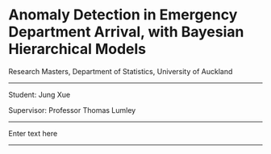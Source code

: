 Anomaly Detection in Emergency Department Arrival, with Bayesian Hierarchical Models
=======================================

Research Masters, Department of Statistics, University of Auckland

--------------------------------------

Student: Jung Xue

Supervisor: Professor Thomas Lumley

------------------------------------------------------------------------------------------------------
Enter text here

------------------------------------------------------------------------------------------------------
